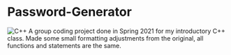 # Password-Generator

![C++](https://img.shields.io/badge/-C%2B%2B-00599C?style=for-the-badge&logo=cplusplus)
A group coding project done in Spring 2021 for my introductory C++ class. Made some small formatting adjustments from the original, all functions and statements are the same.
